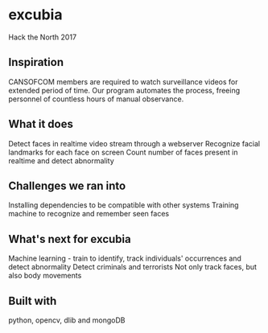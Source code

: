 # excubia
Hack the North 2017

## Inspiration
CANSOFCOM members are required to watch surveillance videos for extended period of time. Our program automates the process, freeing personnel of countless hours of manual observance.

## What it does
Detect faces in realtime video stream through a webserver Recognize facial landmarks for each face on screen
Count number of faces present in realtime and detect abnormality

## Challenges we ran into
Installing dependencies to be compatible with other systems
Training machine to recognize and remember seen faces

## What's next for excubia
Machine learning - train to identify, track individuals' occurrences and detect abnormality
Detect criminals and terrorists
Not only track faces, but also body movements

## Built with
python, opencv, dlib and mongoDB

